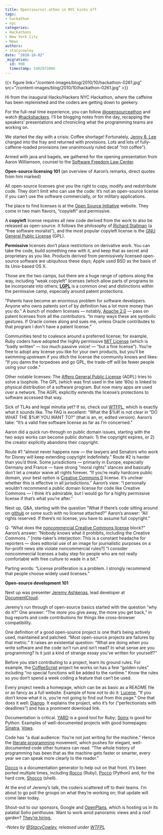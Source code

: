 ```yaml
---
title: Open(source).athon in NYC kicks off
tags:
- hackathon
- nyc
categories:
- Hackathons
- New York City
- News
authors:
- stacycowley
date: "2010-10-02"
_migration:
  id: 900
  timestamp: 1482973866
---
```


{{< figure link="/content-images/blog/2010/10/hackathon-0261.jpg" src="/content-images/blog/2010/10/hackathon-0261.jpg" >}}

Hi from the inaugural Hacks/Hackers NYC Hackathon, where the caffeine has been replenished and the coders are getting down to geekery.

For the full-real time experience, you can follow [@opensourceathon][1] and watch [#hackshackers][2]. I&#8217;ll be blogging notes from the day, recapping the speakers&#8217; presentations and chronicling what the programming teams are working on.

We started the day with a crisis: Coffee shortage! Fortunately, [Jenny 8. Lee][3] charged into the fray and returned with provisions. Lots and lots of fully-caffeine-loaded provisions (we unanimously ruled decaf &#8220;not coffee&#8221;).

Armed with java and bagels, we gathered for the opening presentation from Aaron Williamson, counsel to the [Software Freedom Law Center][4].

<!--more-->

**Open-source licensing 101** (an overview of Aaron&#8217;s remarks, direct quotes from him marked)

All open-source licenses give you the right to copy, modify and redistribute code. They don&#8217;t limit who can use the code: It&#8217;s not an open-source license if you can&#8217;t use the software commercially, or for military applications.

The place to find licenses is at the [Open Source Initiative][5] website. They come in two main flavors, &#8220;copyleft&#8221; and permissive.

A **copyleft** license requires all new code derived from the work to also be released as open-source. It follows the philosophy of [Richard Stallman][6] (a &#8220;free software moralist&#8221;), and the most popular copyleft license is the [GNU General Public License][7] (GPL).

**Permissive** licenses don&#8217;t place restrictions on derivative work. You can take the code, build something new with it, and keep that as secret and proprietary as you like. Products derived from permissively licensed open-source software are ubiquitous these days; Apple used BSD as the basis of its Unix-based OS X.

Those are the two camps, but there are a huge range of options along the way, including &#8220;weak copyleft&#8221; licenses (which allow parts of programs to be incorporate into others; [**LGPL**][8] is a common one) and distinctions within the permissive camp, especially around patent protections.

&#8220;Patents have become an enormous problem for software developers. Anyone who owns patents sort of by definition has a lot more money than you do.&#8221; A bunch of modern licenses &#8212; notably, [Apache 2.0][9] &#8212; pass on patent licenses from all the contributors. &#8220;In many ways these are symbolic gestures. If Oracle comes along and sues me, unless Oracle contributes to that program I don&#8217;t have a patent license.&#8221;

Communities tend to coalesce around a preferred license; for example, Ruby coders have adopted the highly permissive [MIT License][10] (which is &#8220;badly written&#8221; &#8212; too much passive voice! &#8212; &#8220;but a fine license&#8221;). You&#8217;re free to adopt any license you like for your own products, but you&#8217;ll be swimming upstream if you ditch the license the community knows and likes: &#8220;If you damn the torpedoes and go GPL, the trade-off will be fewer people using your code.&#8221;

Other notable licenses: The [Affero General Public License][11] (AGPL) tries to solve a loophole. The GPL (which was first used in the late &#8217;80s) is linked to physical distribution of a software program. But now many apps are used over a network. The AGPL explicitly extends the license&#8217;s protections to software accessed that way.

Sick of TLAs and legal minutia yet? If so, check out [WTFPL][12], which is exactly what it sounds like. The FAQ is excellent: &#8220;What the $%#! is not clear in “DO WHAT THE $%#! YOU WANT TO?&#8221; (that is an, er, edited version). Aaron&#8217;s take: &#8220;It&#8217;s a valid free software license as far as I&#8217;m concerned.&#8221;

Aaron did a quick run-through on public domain issues, starting with the two ways works can become public domain: 1) the copyright expires, or 2) the creator explicitly abandons their copyright.

Route #1 &#8220;almost never happens now &#8212; the lawyers and Senators who work for Disney will keep extending copyright indefinitely.&#8221; Route #2 is harder than you&#8217;d think. Some jurisdictions &#8212; primarily in Europe, especially Germany and France &#8212; have strong &#8220;moral rights&#8221; stances and basically don&#8217;t let a creator waive all rights forever. &#8220;If you&#8217;re really hardcore public domain, your best option is [Creative Commons 0][13] license. It&#8217;s unclear whether this is effective in all jurisdictions.&#8221; Aaron&#8217;s view: &#8220;I personally wouldn&#8217;t recommend a public domain license for code like Creative Commons &#8212; I think it&#8217;s admirable, but I would go for a highly permissive license if that&#8217;s what you&#8217;re after.&#8221;

Next up, Q&A, starting with the question &#8220;What if there&#8217;s code sitting around on [github][14] or some such with no license attached?&#8221; Aaron&#8217;s answer: &#8220;All rights reserved. If there&#8217;s no license, you have to assume full copyright.&#8221;

Q: &#8220;What does the [noncommercial Creative Commons license][15] block?&#8221; Aaron&#8217;s answer: &#8220;Nobody knows what it prohibits, including the Creative Commons .&#8221; [note-taker&#8217;s interjection: This is a constant headache for reporters &#8212; does editorial use of an image for journalistic purposes on a for-profit news site violate noncommercial rules?] &#8220;I consider noncommercial licenses a baby step for people who are not really comfortable with free culture to wade in a bit.&#8221;

Parting words: &#8220;License proliferation is a problem. I strongly recommend that people choose widely used licenses.&#8221;

**Open-source development 101**

Next up was presenter [Jeremy Ashkenas][16], lead developer at [DocumentCloud][17].

Jeremy&#8217;s run through of open-source basics started with the question &#8220;why do it?&#8221; One answer: &#8220;The more you give away, the more you get back,&#8221; in bug reports and code contributions for things like cross-browser compatibility.

One definition of a good open-source project is one that&#8217;s being actively used, maintained and patched. &#8220;Most open-source projects are failures by that metric.&#8221; It raises an existential question: &#8220;What are doing when you write software and the code isn&#8217;t run and isn&#8217;t read? In what sense are you programming? Is it just a kind of strange essay you&#8217;ve written for yourself?&#8221;

Before you start contributing to a project, learn its ground rules. For example, the [CoffeeScript][18] project he works on has a few &#8220;golden rules&#8221; including &#8220;no special functions will be added to the runtime.&#8221; Know the rules so you don&#8217;t spend a week coding a feature that can&#8217;t be used.

Every project needs a homepage, which can be as basic as a README file or as fancy as a full website. Example of how _not_ to do it: [Lucene][19]. &#8220;If you don&#8217;t know what it is, you&#8217;re not going to find out from this page.&#8221; One that does it well: [Django][20]. It explains the project, who it&#8217;s for (&#8220;perfectionists with deadlines&#8221;) and has a prominent download link.

Documentation is critical. [YARD][21] is a good tool for Ruby; [Spinx][22] is good for Python. Examples of well-documented projects with good homepages: [Sinatra][23], [Vows][24].

Code has &#8220;a dual audience: You&#8217;re not just writing for the machine.&#8221; Hence the [literate programming][25] movement, which pushes for elegant, well-documented code other humans can read. &#8220;The whole history of programming has been that as the machine gets faster or smarter, every year we can speak more clearly to the reader.&#8221;

[Docco][26] is a documentation generator to help out on that front. It&#8217;s been ported multiple times, including [Rocco][27] (Ruby), [Pocco][28] (Python) and, for the hard core, [Shocco][29] (shell).

At the end of Jeremy&#8217;s talk, the coders scattered off to their teams. I&#8217;m about to go poll the groups on what they&#8217;re working on; that update will come later today.

Shout-out to our sponsors, Google and [OpenPlans][30], which is hosting us in its palatial Soho penthouse. Want to work amid panoramic views and a roof garden? [They&#8217;re hiring.][31]

_-Notes by [@StacyCowley][32], released under [WTFPL][12]_

 [1]: http://twitter.com/opensourceathon
 [2]: http://twitter.com/#search?q=%23hackshackers
 [3]: http://twitter.com/jenny8lee
 [4]: http://www.softwarefreedom.org/
 [5]: http://www.opensource.org/licenses/index.html
 [6]: http://en.wikipedia.org/wiki/Richard_Stallman
 [7]: http://www.gnu.org/licenses/gpl.html
 [8]: http://www.opensource.org/licenses/lgpl-3.0.html
 [9]: http://www.opensource.org/licenses/apache2.0.php
 [10]: http://www.opensource.org/licenses/mit-license.php
 [11]: http://www.gnu.org/licenses/agpl-3.0.html
 [12]: http://sam.zoy.org/wtfpl/
 [13]: http://creativecommons.org/publicdomain/zero/1.0/
 [14]: https://github.com/
 [15]: http://creativecommons.org/about/licenses/
 [16]: http://github.com/jashkenas
 [17]: http://www.documentcloud.org/home
 [18]: http://jashkenas.github.com/coffee-script/
 [19]: http://lucene.apache.org/java/docs/index.html
 [20]: http://www.djangoproject.com/
 [21]: http://yardoc.org/
 [22]: http://sphinx.pocoo.org/
 [23]: http://www.sinatrarb.com/
 [24]: http://vowsjs.org/
 [25]: http://www.literateprogramming.com/
 [26]: http://jashkenas.github.com/docco/
 [27]: http://rtomayko.github.com/rocco/
 [28]: http://fitzgen.github.com/pocco/
 [29]: http://rtomayko.github.com/shocco/
 [30]: http://openplans.org/
 [31]: http://openplans.org/jobs/
 [32]: http://twitter.com/stacycowley